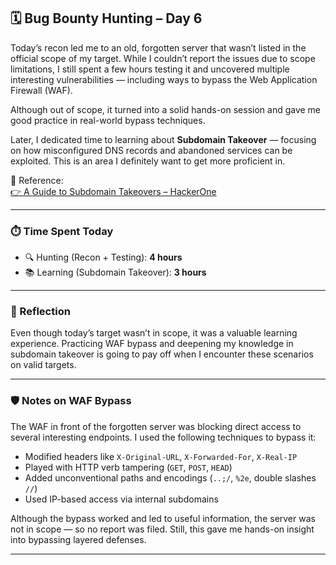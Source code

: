 ## 🗓️ Bug Bounty Hunting – Day 6

Today’s recon led me to an old, forgotten server that wasn’t listed in the official scope of my target. While I couldn’t report the issues due to scope limitations, I still spent a few hours testing it and uncovered multiple interesting vulnerabilities — including ways to bypass the Web Application Firewall (WAF).

Although out of scope, it turned into a solid hands-on session and gave me good practice in real-world bypass techniques.

Later, I dedicated time to learning about **Subdomain Takeover** — focusing on how misconfigured DNS records and abandoned services can be exploited. This is an area I definitely want to get more proficient in.

📖 Reference:  
[👉 A Guide to Subdomain Takeovers – HackerOne](https://www.hackerone.com/blog/guide-subdomain-takeovers-20)

---

### ⏱️ Time Spent Today

- 🔍 Hunting (Recon + Testing): **4 hours**
- 📚 Learning (Subdomain Takeover): **3 hours**

---

### 🧠 Reflection

Even though today’s target wasn’t in scope, it was a valuable learning experience. Practicing WAF bypass and deepening my knowledge in subdomain takeover is going to pay off when I encounter these scenarios on valid targets.

---

### 🛡️ Notes on WAF Bypass

The WAF in front of the forgotten server was blocking direct access to several interesting endpoints. I used the following techniques to bypass it:

- Modified headers like `X-Original-URL`, `X-Forwarded-For`, `X-Real-IP`
- Played with HTTP verb tampering (`GET`, `POST`, `HEAD`)
- Added unconventional paths and encodings (`..;/`, `%2e`, double slashes `//`)
- Used IP-based access via internal subdomains

Although the bypass worked and led to useful information, the server was not in scope — so no report was filed. Still, this gave me hands-on insight into bypassing layered defenses.

---
